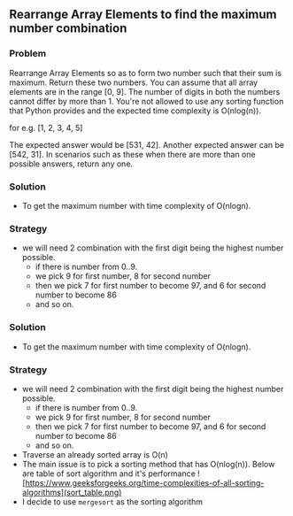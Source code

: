 ## Rearrange Array Elements to find the maximum number combination

### Problem
Rearrange Array Elements so as to form two number such that their sum is maximum. Return these two numbers. You can assume that all array elements are in the range [0, 9]. The number of digits in both the numbers cannot differ by more than 1. You're not allowed to use any sorting function that Python provides and the expected time complexity is O(nlog(n)).

for e.g. [1, 2, 3, 4, 5]

The expected answer would be [531, 42]. Another expected answer can be [542, 31]. In scenarios such as these when there are more than one possible answers, return any one.

### Solution
- To get the maximum number with time complexity of O(nlogn).


### Strategy
- we will need 2 combination with the first digit being the highest number possible. 
  - if there is number from 0..9.
  - we pick 9 for first number, 8 for second number
  - then we pick 7 for first number to become 97, and 6 for second number to become 86
  - and so on.

### Solution
- To get the maximum number with time complexity of O(nlogn).


### Strategy
- we will need 2 combination with the first digit being the highest number possible. 
  - if there is number from 0..9.
  - we pick 9 for first number, 8 for second number
  - then we pick 7 for first number to become 97, and 6 for second number to become 86
  - and so on.
- Traverse an already sorted array is O(n)
- The main issue is to pick a sorting method that has O(nlog(n)). Below are table of sort algorithm and it's performance
![https://www.geeksforgeeks.org/time-complexities-of-all-sorting-algorithms](sort_table.png)
- I decide to use `mergesort` as the sorting algorithm
